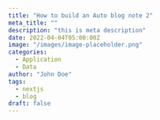 ```yaml
---
title: "How to build an Auto blog note 2"
meta_title: ""
description: "this is meta description"
date: 2022-04-04T05:00:00Z
image: "/images/image-placeholder.png"
categories:
  - Application
  - Data
author: "John Doe"
tags:
  - nextjs
  - blog
draft: false
---
```

